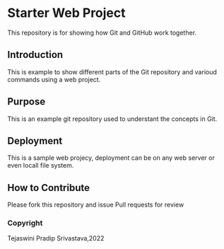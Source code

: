 # Starter Web Project

This repository is for showing how Git and GitHub work together.

## Introduction
This is example to show different parts of the Git repository and varioud commands using a web project.

## Purpose

This is an example git repository used to understant the concepts in Git.


## Deployment

This is a sample web projecy, deployment can be on any web server or even locall file system.

## How to Contribute
Please fork this repository and issue Pull requests for review

### Copyright
Tejaswini Pradip Srivastava,2022